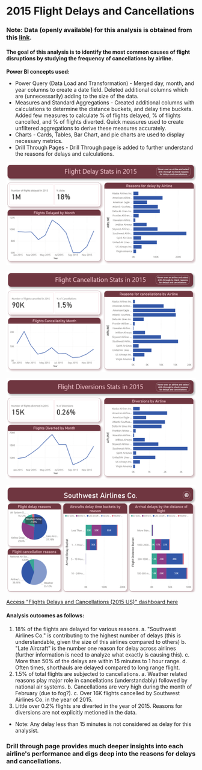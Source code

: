 # 2015 Flight Delays and Cancellations

### Note: Data (openly available) for this analysis is obtained from this [link](https://www.kaggle.com/datasets/usdot/flight-delays?ref=hackernoon.com).

#### The goal of this analysis is to identify the most common causes of flight disruptions by studying the frequency of cancellations by airline.

**Power BI concepts used:**

* Power Query (Data Load and Transformation) - Merged day, month, and year columns to create a date field. Deleted additional columns which are (unnecessarily) adding to the size of the data.
* Measures and Standard Aggregations - Created additional columns with calculations to determine the distance buckets, and delay time buckets. Added few measures to calculate % of flights delayed, % of flights cancelled, and % of flights diverted. Quick measures used to create unfiltered aggregations to derive these measures accurately.
* Charts - Cards, Tables, Bar Chart, and pie charts are used to display necessary metrics.
* Drill Through Pages - Drill Through page is added to further understand the reasons for delays and calculations.

![2015 US Flight Delay Statistics](/2015_US_Flight_Delay_Stats.png)

![2015 US Flight Cancellation Statistics](/2015_US_Flight_Cancellation_Stats.png)

![2015 US Flight Diversion Statistics](/2015_US_Flight_Diversions_Stats.png)

![2015 US Flight - Reasons for Delays and Cancellations](/2015_US_Flight_Reasons_for_Delays&Cancellations.png)

[Access "Flights Delays and Cancellations (2015 US)" dashboard here](https://app.powerbi.com/groups/me/reports/2f63d05f-abe7-44b2-9d33-fd45df73221d/7fbb55f7b669ccf047e9?experience=power-bi)

#### Analysis outcomes as follows:

1. 18% of the flights are delayed for various reasons.
    a. "Southwest Airlines Co." is contributing to the highest number of delays (this is understandable, given the size of this airlines compared to others)
    b. "Late Aircraft" is the number one reason for delay across airlines (further information is need to analyze what exactly is causing this).
    c. More than 50% of the delays are within 15 minutes to 1 hour range.
    d. Often times, shorthauls are delayed compared to long range flight. 
2. 1.5% of total flights are subjected to cancellations. 
    a. Weather related reasons play major role in cancellations (understandably) followed by national air systems.
    b. Cancellations are very high during the month of February (due to fog?).
    c. Over 16K flights cancelled by Southwest Airlines Co. in the year of 2015.
3. Little over 0.2% flights are diverted in the year of 2015. Reasons for diversions are not explicitly metioned in the data. 

* Note: Any delay less than 15 minutes is not considered as delay for this analysist.

### Drill through page provides much deeper insights into each airline's performance and digs deep into the reasons for delays and cancellations.